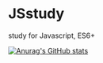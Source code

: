 # JSstudy
study for Javascript, ES6+

[![Anurag's GitHub stats](https://github-readme-stats.vercel.app/api?username=thejsw)](https://github.com/anuraghazra/github-readme-stats)
